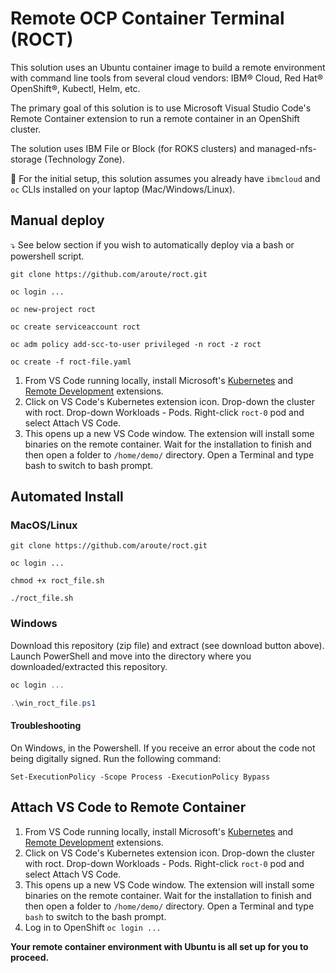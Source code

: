 # Remote OCP Container Terminal (ROCT)

This solution uses an Ubuntu container image to build a remote environment with command line tools from several cloud vendors: IBM® Cloud, Red Hat® OpenShift®, Kubectl, Helm, etc.

The primary goal of this solution is to use Microsoft Visual Studio Code's Remote Container extension to run a remote container in an OpenShift cluster.  

The solution uses IBM File or Block (for ROKS clusters) and managed-nfs-storage (Technology Zone).

📝 For the initial setup, this solution assumes you already have `ibmcloud` and `oc` CLIs installed on your laptop (Mac/Windows/Linux).

## Manual deploy

⤵️ See below section if you wish to automatically deploy via a bash or powershell script.

```
git clone https://github.com/aroute/roct.git
```
```
oc login ...
```
```
oc new-project roct
```
```
oc create serviceaccount roct
```
```
oc adm policy add-scc-to-user privileged -n roct -z roct
```
```
oc create -f roct-file.yaml
```

1. From VS Code running locally, install Microsoft's [Kubernetes](https://code.visualstudio.com/docs/azure/kubernetes#_install-the-kubernetes-extension) and [Remote Development](https://marketplace.visualstudio.com/items?itemName=ms-vscode-remote.vscode-remote-extensionpack) extensions. 
2. Click on VS Code's Kubernetes extension icon. Drop-down the cluster with roct. Drop-down Workloads - Pods. Right-click `roct-0` pod and select Attach VS Code.
3. This opens up a new VS Code window. The extension will install some binaries on the remote container. Wait for the installation to finish and then open a folder to `/home/demo/` directory. Open a Terminal and type bash to switch to bash prompt.

## Automated Install

### MacOS/Linux
```
git clone https://github.com/aroute/roct.git
```
```shell
oc login ...
```
```shell
chmod +x roct_file.sh
```
```shell
./roct_file.sh
```
### Windows

Download this repository (zip file) and extract (see download button above). Launch PowerShell and move into the directory where you downloaded/extracted this repository.

```powershell
oc login ...
```
```powershell
.\win_roct_file.ps1
```
#### Troubleshooting

On Windows, in the Powershell. If you receive an error about the code not being digitally signed. Run the following command:
```
Set-ExecutionPolicy -Scope Process -ExecutionPolicy Bypass
```

## Attach VS Code to Remote Container

1. From VS Code running locally, install Microsoft's [Kubernetes](https://code.visualstudio.com/docs/azure/kubernetes#_install-the-kubernetes-extension) and [Remote Development](https://marketplace.visualstudio.com/items?itemName=ms-vscode-remote.vscode-remote-extensionpack) extensions. 
2. Click on VS Code's Kubernetes extension icon. Drop-down the cluster with roct. Drop-down Workloads - Pods. Right-click `roct-0` pod and select Attach VS Code.
3. This opens up a new VS Code window. The extension will install some binaries on the remote container. Wait for the installation to finish and then open a folder to `/home/demo/` directory. Open a Terminal and type `bash` to switch to the bash prompt.
4. Log in to OpenShift `oc login ...`

**Your remote container environment with Ubuntu is all set up for you to proceed.**


